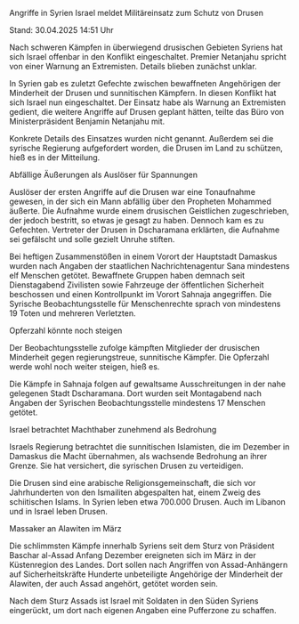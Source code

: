 
Angriffe in Syrien
Israel meldet Militäreinsatz zum Schutz von Drusen


Stand: 30.04.2025 14:51 Uhr


Nach schweren Kämpfen in überwiegend drusischen Gebieten Syriens hat sich Israel offenbar in den Konflikt eingeschaltet. Premier Netanjahu spricht von einer Warnung an Extremisten. Details blieben zunächst unklar.



In Syrien gab es zuletzt Gefechte zwischen bewaffneten Angehörigen der Minderheit der Drusen und sunnitischen Kämpfern. In diesen Konflikt hat sich Israel nun eingeschaltet. Der Einsatz habe als Warnung an Extremisten gedient, die weitere Angriffe auf Drusen geplant hätten, teilte das Büro von Ministerpräsident Benjamin Netanjahu mit.


Konkrete Details des Einsatzes wurden nicht genannt. Außerdem sei die syrische Regierung aufgefordert worden, die Drusen im Land zu schützen, hieß es in der Mitteilung.

Abfällige Äußerungen als Auslöser für Spannungen


Auslöser der ersten Angriffe auf die Drusen war eine Tonaufnahme gewesen, in der sich ein Mann abfällig über den Propheten Mohammed äußerte. Die Aufnahme wurde einem drusischen Geistlichen zugeschrieben, der jedoch bestritt, so etwas je gesagt zu haben. Dennoch kam es zu Gefechten. Vertreter der Drusen in Dscharamana erklärten, die Aufnahme sei gefälscht und solle gezielt Unruhe stiften.


Bei heftigen Zusammenstößen in einem Vorort der Hauptstadt Damaskus wurden nach Angaben der staatlichen Nachrichtenagentur Sana mindestens elf Menschen getötet. Bewaffnete Gruppen haben demnach seit Dienstagabend Zivilisten sowie Fahrzeuge der öffentlichen Sicherheit beschossen und einen Kontrollpunkt im Vorort Sahnaja angegriffen. Die Syrische Beobachtungsstelle für Menschenrechte sprach von mindestens 19 Toten und mehreren Verletzten.

Opferzahl könnte noch steigen


Der Beobachtungsstelle zufolge kämpften Mitglieder der drusischen Minderheit gegen regierungstreue, sunnitische Kämpfer. Die Opferzahl werde wohl noch weiter steigen, hieß es.


Die Kämpfe in Sahnaja folgen auf gewaltsame Ausschreitungen in der nahe gelegenen Stadt Dscharamana. Dort wurden seit Montagabend nach Angaben der Syrischen Beobachtungsstelle mindestens 17 Menschen getötet.

Israel betrachtet Machthaber zunehmend als Bedrohung


Israels Regierung betrachtet die sunnitischen Islamisten, die im Dezember in Damaskus die Macht übernahmen, als wachsende Bedrohung an ihrer Grenze. Sie hat versichert, die syrischen Drusen zu verteidigen.


Die Drusen sind eine arabische Religionsgemeinschaft, die sich vor Jahrhunderten von den Ismailiten abgespalten hat, einem Zweig des schiitischen Islams. In Syrien leben etwa 700.000 Drusen. Auch im Libanon und in Israel leben Drusen.

Massaker an Alawiten im März


Die schlimmsten Kämpfe innerhalb Syriens seit dem Sturz von Präsident Baschar al-Assad Anfang Dezember ereigneten sich im März in der Küstenregion des Landes. Dort sollen nach Angriffen von Assad-Anhängern auf Sicherheitskräfte Hunderte unbeteiligte Angehörige der Minderheit der Alawiten, der auch Assad angehört, getötet worden sein. 


Nach dem Sturz Assads ist Israel mit Soldaten in den Süden Syriens eingerückt, um dort nach eigenen Angaben eine Pufferzone zu schaffen.

